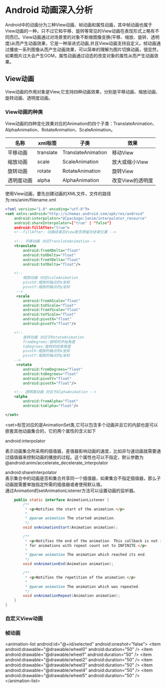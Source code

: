 # Android 动画深入分析

Android中的动画分为三种View动画、帧动画和属性动画，其中帧动画也属于View动画的一种，只不过它和平移、旋转等常见的View动画在表现形式上略有不同而已。View动画通过对场景里的对象不断做图像变换(平移、缩放、旋转、透明度)从而产生动画效果，它是一种渐进式动画,并且View动画支持自定义。帧动画通过播放一系列图像从而产生动画效果，可以简单的理解为图片切换动画，很显然，如果图片过大会产生OOM，属性动画通过动态的改变对象的属性从而产生动画效果。

## View动画
View动画的作用对象是View,它支持四种动画效果，分别是平移动画、缩放动画、旋转动画、透明度动画。

### View动画的种类
View动画的四种变化效果对应的Animation的四个子类：TranslateAnimation、AlphaAnimation、RotateAnimation、ScaleAnimation。

|   名称       | xml标签        | 子类                |   效果
|  ----        |  ----      |----                 |   ----
| 平移动画      | translate  | TranslateAnimation  | 移动View 
| 缩放动画      | scale      |ScaleAnimation       | 放大或缩小View
| 旋转动画      | rotate     |RotateAnimation     | 旋转View
| 透明度动画    | alpha      |AlphaAnimation      | 改变View的透明度
使用View动画，要先创建动画的XML文件，文件的路径为:res/anim/filename.xml
``` xml
<?xml version="1.0" encoding="utf-8"?>
<set xmlns:android="http://schemas.android.com/apk/res/android"
    android:interpolator="@[package:]anim/interpolator_resource"
    android:shareInterpolator=["true" | "false"]
    android:fillAfter="true">
    <!--fillAfter: 动画结束后View是否停留在结束位置 -->
    
    <!-- 平移动画 对应TranslateAnimation-->
    <translate
        android:fromXDelta="float"
        android:toXDelta="float"
        android:fromYDelta="float"
        android:toYDelta="float"/>

    <!-- 
        缩放动画 对应ScaleAnimation
        pivotX:缩放的轴点的x坐标
        pivotY:缩放的轴点的y坐标
     -->
     <scale
        android:fromXScale="float"
        android:toXScale="float"
        android:fromYScale="float"
        android:toYScale="float"
        android:pivotX="float"
        android:pivotY="float"/>

    <!-- 
        旋转动画 对应于RotateAnimation 
        fromDegrees:旋转的开始角度
        toDegrees:旋转的结束角度
        pivotX:缩放的轴点的x坐标
        pivotY:缩放的轴点的y坐标
    -->
     <rotate
        android:fromDegrees="float"
        android:toDegrees="float"
        android:pivotY="float"
        android:pivotX="float"/>

    <!-- 透明度动画 对应于AlphaAnimation -->        
    <alpha 
        android:fromAlpha="float"
        android:toAlpha="float"/>

</set>

```
  &lt;set&gt;标签对应的是AnimationSet类,它可以包含多个动画并且它的内部也是可以嵌套其他动画集合的，它的两个属性的含义如下  

  android:interpolator  

表示动画集合所采用的插值器，差值器影响动画的速度，比如非匀速动画就需要通过插值器来控制动画的播放的过程。这个属性也可以不指定，默认参数为@android:anim/accelerate_decelerate_interpolator  

android:shareInterpolator  
表示集合中的动画是否和集合共享同一个插值器，如果集合不指定插值器，那么子动画就需要单独指定所需的插值器或者使用默认值。  
通过Animation的setAnimationListener方法可以设置动画的监听器。
``` java
    public static interface AnimationListener {
        /**
         * <p>Notifies the start of the animation.</p>
         *
         * @param animation The started animation.
         */
        void onAnimationStart(Animation animation);

        /**
         * <p>Notifies the end of the animation. This callback is not invoked
         * for animations with repeat count set to INFINITE.</p>
         *
         * @param animation The animation which reached its end.
         */
        void onAnimationEnd(Animation animation);

        /**
         * <p>Notifies the repetition of the animation.</p>
         *
         * @param animation The animation which was repeated.
         */
        void onAnimationRepeat(Animation animation);
    }
}

```

### 自定义View动画


### 帧动画

  &lt;animation-list android:id=&quot;@+id/selected&quot; android:oneshot=&quot;false&quot;&gt;
     &lt;item android:drawable=&quot;@drawable/wheel0&quot; android:duration=&quot;50&quot; /&gt;
     &lt;item android:drawable=&quot;@drawable/wheel1&quot; android:duration=&quot;50&quot; /&gt;
     &lt;item android:drawable=&quot;@drawable/wheel2&quot; android:duration=&quot;50&quot; /&gt;
    &lt;item android:drawable=&quot;@drawable/wheel3&quot; android:duration=&quot;50&quot; /&gt;
     &lt;item android:drawable=&quot;@drawable/wheel4&quot; android:duration=&quot;50&quot; /&gt;
     &lt;item android:drawable=&quot;@drawable/wheel5&quot; android:duration=&quot;50&quot; /&gt;
  &lt;/animation-list&gt;










